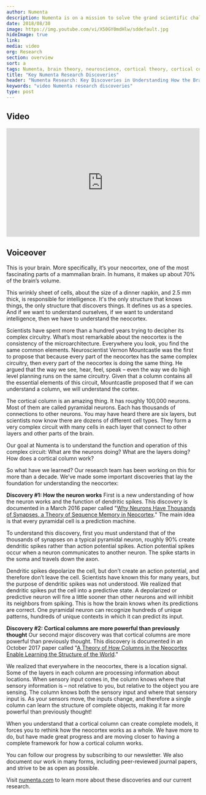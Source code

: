 ```yaml
---
author: Numenta
description: Numenta is on a mission to solve the grand scientific challenge of figuring out how the brain works. Through a focus on cortical theory, Numenta researchers have made some important discoveries that lay the foundation for a new framework for intelligence. This video explains two of those discoveries, both documented in peer-reviewed papers.
date: 2018/08/30
image: https://img.youtube.com/vi/X50GY0mdHlw/sddefault.jpg
hideImage: true
link:
media: video
org: Research
section: overview
sort: a
tags: Numenta, brain theory, neuroscience, cortical theory, cortical columns, dendritic spikes, neurons
title: "Key Numenta Research Discoveries"
header: "Numenta Research: Key Discoveries in Understanding How the Brain Works"
keywords: "video Numenta research discoveries"
type: post
---
```


## Video

<div class="video-container media-border">
  <iframe width="504" height="284" src="https://www.youtube.com/watch?v=X50GY0mdHlw" frameborder="0" allowfullscreen></iframe>
</div>

## Voiceover
This is your brain. More specifically, it’s your neocortex, one of the most fascinating parts of a mammalian brain. In humans, it makes up about 70% of the brain’s volume.

This wrinkly sheet of cells, about the size of a dinner napkin, and 2.5 mm thick, is responsible for intelligence.
It's the only structure that knows things, the only structure that discovers things. It defines us as a species. And if we want to understand ourselves, if we want to understand intelligence, then we have to understand the neocortex.

Scientists have spent more than a hundred years trying to decipher its complex circuitry. What’s most remarkable about the neocortex is the consistency of the microarchitecture. Everywhere you look, you find the same common elements. Neuroscientist Vernon Mountcastle was the first to propose that because every part of the neocortex has the same complex circuitry, then every part of the neocortex is doing the same thing. He argued that the way we see, hear, feel, speak – even the way we do high level planning runs on the same circuitry. Given that a column contains all the essential elements of this circuit, Mountcastle proposed that if we can understand a column, we will understand the cortex.

The cortical column is an amazing thing. It has roughly 100,000 neurons. Most of them are called pyramidal neurons. Each has thousands of connections to other neurons. You may have heard there are six layers, but scientists now know there are dozens of different cell types. They form a very complex circuit with many cells in each layer that connect to other layers and other parts of the brain.

Our goal at Numenta is to understand the function and operation of this complex circuit:
What are the neurons doing?
What are the layers doing?
How does a cortical column work?

So what have we learned? Our research team has been working on this for more than a decade. We’ve made some important discoveries that lay the foundation for understanding the neocortex:

**Discovery #1: How the neuron works**
First is a new understanding of how the neuron works and the function of dendritic spikes. This discovery is documented in a March 2016 paper called "[Why Neurons Have Thousands of Synapses, a Theory of Sequence Memory in Neocortex](/neuroscience-research/research-publications/papers/why-neurons-have-thousands-of-synapses-theory-of-sequence-memory-in-neocortex/)." The main idea is that every pyramidal cell is a prediction machine.

To understand this discovery, first you must understand that of the thousands of synapses on a typical pyramidal neuron, roughly 90% create dendritic spikes rather than action potential spikes. Action potential spikes occur when a neuron communicates to another neuron. The spike starts in the soma and travels down the axon.

Dendritic spikes depolarize the cell, but don’t create an action potential, and therefore don’t leave the cell. Scientists have known this for many years, but the purpose of dendritic spikes was not understood. We realized that dendritic spikes put the cell into a predictive state. A depolarized or predictive neuron will fire a little sooner than other neurons and will inhibit its neighbors from spiking. This is how the brain knows when its predictions are correct. One pyramidal neuron can recognize hundreds of unique patterns, hundreds of unique contexts in which it can predict its input.

**Discovery #2: Cortical columns are more powerful than previously thought**
Our second major discovery was that cortical columns are more powerful than previously thought. This discovery is documented in an October 2017 paper called "[A Theory of How Columns in the Neocortex Enable Learning the Structure of the World](/neuroscience-research/research-publications/papers/a-theory-of-how-columns-in-the-neocortex-enable-learning-the-structure-of-the-world/)."

We realized that everywhere in the neocortex, there is a location signal. Some of the layers in each column are processing information about locations. When sensory input comes in, the column knows where that sensory information is – not relative to you, but relative to the object you are sensing. The column knows both the sensory input and where that sensory input is. As your sensors move, the inputs change, and therefore a single column can learn the structure of complete objects, making it far more powerful than previously thought!

When you understand that a cortical column can create complete models, it forces you to rethink how the neocortex works as a whole. We have more to do, but have made great progress and are moving closer to having a complete framework for how a cortical column works.

You can follow our progress by subscribing to our newsletter. We also document our work in many forms, including peer-reviewed journal papers, and strive to be as open as possible.

Visit [numenta.com](/) to learn more about these discoveries and our current research.
